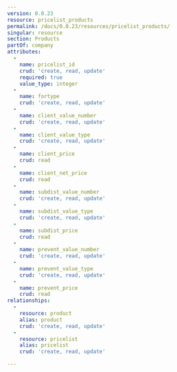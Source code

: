 ```yaml
---
version: 0.0.23
resource: pricelist_products
permalink: /docs/0.0.23/resources/pricelist_products/
singular: resource
section: Products
partOf: company
attributes:
  -
    name: pricelist_id
    crud: 'create, read, update'
    required: true
    value_type: integer
  -
    name: fortype
    crud: 'create, read, update'
  -
    name: client_value_number
    crud: 'create, read, update'
  -
    name: client_value_type
    crud: 'create, read, update'
  -
    name: client_price
    crud: read
  -
    name: client_net_price
    crud: read
  -
    name: subdist_value_number
    crud: 'create, read, update'
  -
    name: subdist_value_type
    crud: 'create, read, update'
  -
    name: subdist_price
    crud: read
  -
    name: prevent_value_number
    crud: 'create, read, update'
  -
    name: prevent_value_type
    crud: 'create, read, update'
  -
    name: prevent_price
    crud: read
relationships:
  -
    resource: product
    alias: product
    crud: 'create, read, update'
  -
    resource: pricelist
    alias: pricelist
    crud: 'create, read, update'

---
```

